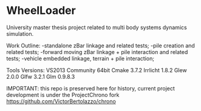 # WheelLoader
University master thesis project related to multi body systems dynamics simulation.

Work Outline:
-standalone zBar linkage and related tests;
-pile creation and related tests;
-forward moving zBar linkage + pile interaction and related tests;
-vehicle embedded linkage, terrain + pile interaction;

Tools Versions:
VS2013 Community 64bit
Cmake 3.7.2
Irrlicht 1.8.2
Glew 2.0.0
Glfw 3.2.1
Glm 0.9.8.3

IMPORTANT: this repo is preserved here for history, current project development is under the ProjectChrono fork
		https://github.com/VictorBertolazzo/chrono

